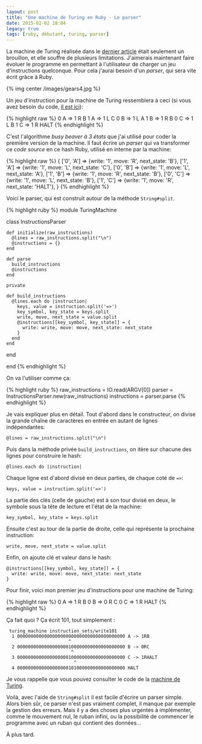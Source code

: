 ```yaml
---
layout: post
title: "Une machine de Turing en Ruby - Le parser"
date: 2015-02-02 18:04
legacy: true
tags: [ruby, débutant, turing, parser]
---
```




La machine de Turing réalisée dans le [dernier article](/blog/2015/02/01/une-machine-de-turing-en-ruby/)
était seulement un brouillon, et elle souffre de plusieurs limitations.
J'aimerais maintenant faire évoluer le programme en permettant à l'utilisateur
de charger un jeu d'instructions quelconque. Pour cela j'aurai besoin
d'un *parser*, qui sera vite écrit grâce à Ruby.

{% img center /images/gears4.jpg %}

<!-- more -->

Un jeu d'instruction pour la machine de Turing ressemblera à ceci (si vous avez
besoin du code, [il est ici](https://github.com/lkdjiin/turing_machine)):

{% highlight raw %}
0 A => 1 R B
1 A => 1 L C
0 B => 1 L A
1 B => 1 R B
0 C => 1 L B
1 C => 1 R HALT
{% endhighlight %}

C'est l'algorithme *busy beaver à 3 états* que j'ai utilisé pour coder la
première version de la machine. Il faut écrire un *parser* qui va transformer
ce *code source* en ce hash Ruby, utilisé en interne par la machine:

{% highlight raw %}
{
  ['0', 'A'] => {write: '1', move: 'R', next_state: 'B'},
  ['1', 'A'] => {write: '1', move: 'L', next_state: 'C'},
  ['0', 'B'] => {write: '1', move: 'L', next_state: 'A'},
  ['1', 'B'] => {write: '1', move: 'R', next_state: 'B'},
  ['0', 'C'] => {write: '1', move: 'L', next_state: 'B'},
  ['1', 'C'] => {write: '1', move: 'R', next_state: 'HALT'},
}
{% endhighlight %}

Voici le parser, qui est construit autour de la méthode `String#split`.

{% highlight ruby %}
module TuringMachine

  class InstructionsParser

    def initialize(raw_instructions)
      @lines = raw_instructions.split("\n")
      @instructions = {}
    end

    def parse
      build_instructions
      @instructions
    end

    private

    def build_instructions
      @lines.each do |instruction|
        keys, value = instruction.split('=>')
        key_symbol, key_state = keys.split
        write, move, next_state = value.split
        @instructions[[key_symbol, key_state]] = {
          write: write, move: move, next_state: next_state
        }
      end
    end

  end

end
{% endhighlight %}

On va l'utiliser comme ça:

{% highlight ruby %}
raw_instructions = IO.read(ARGV[0])
parser = InstructionsParser.new(raw_instructions)
instructions = parser.parse
{% endhighlight %}

Je vais expliquer plus en détail. Tout d'abord dans le constructeur, on divise
la grande chaîne de caractères en entrée en autant de lignes indépendantes:

    @lines = raw_instructions.split("\n")

Puis dans la méthode privée `build_instructions`, on itère sur chacune des
lignes pour construire le hash:

    @lines.each do |instruction|

Chaque ligne est d'abord divisé en deux parties, de chaque coté de `=>`:

    keys, value = instruction.split('=>')

La partie des clés (celle de gauche) est à son tour divisé en deux, le symbole
sous la tête de lecture et l'état de la machine:

    key_symbol, key_state = keys.split

Ensuite c'est au tour de la partie de droite, celle qui représente la prochaine
instruction:

    write, move, next_state = value.split

Enfin, on ajoute clé et valeur dans le hash:

    @instructions[[key_symbol, key_state]] = {
      write: write, move: move, next_state: next_state
    }

Pour finir, voici mon premier jeu d'instructions pour une machine de Turing:

{% highlight raw %}
0 A => 1 R B
0 B => 0 R C
0 C => 1 R HALT
{% endhighlight %}

Ça fait quoi ? Ça écrit 101, tout simplement :

     turing_machine instruction_sets/write101 
      1 0000000000000000000000000000000000000000 A -> 1RB
                           ^
      2 0000000000000000000100000000000000000000 B -> 0RC
                            ^
      3 0000000000000000000100000000000000000000 C -> 1RHALT
                             ^
      4 0000000000000000000101000000000000000000 HALT

Je vous rappelle que vous pouvez consulter le code de la
[machine de Turing](https://github.com/lkdjiin/turing_machine).

Voilà, avec l'aide de `String#split` il est facile d'écrire un parser simple.
Alors bien sûr, ce parser n'est pas vraiment complet, il manque par exemple la
gestion des erreurs. Mais il y a des choses plus urgentes à implémenter, comme
le mouvement nul, le ruban infini, ou la possibilité de commencer le programme
avec un ruban qui contient des données…

À plus tard.


